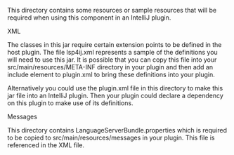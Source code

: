 This directory contains some resources or sample resources that will be required when using this component in an IntelliJ plugin.

XML

The classes in this jar require certain extension points to be defined in the host plugin. The file lsp4ij.xml represents a sample of the definitions you will need to use this jar. It is possible that you can copy this file into your src/main/resources/META-INF directory in your plugin and then add an include element to plugin.xml to bring these definitions into your plugin.

Alternatively you could use the plugin.xml file in this directory to make this jar file into an IntelliJ plugin. Then your plugin could declare a dependency on this plugin to make use of its definitions.

Messages

This directory contains LanguageServerBundle.properties which is required to be copied to src/main/resources/messages in your plugin. This file is referenced in the XML file.